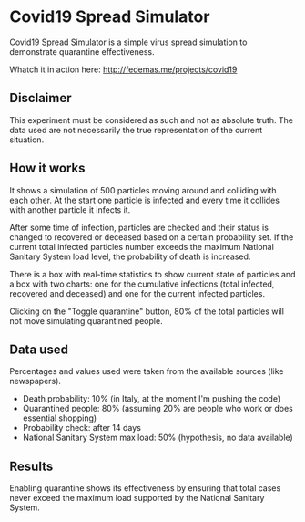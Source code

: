 # Covid19 Spread Simulator

Covid19 Spread Simulator is a simple virus spread simulation to demonstrate quarantine effectiveness.

Whatch it in action here: http://fedemas.me/projects/covid19

## Disclaimer

This experiment must be considered as such and not as absolute truth.
The data used are not necessarily the true representation of the current situation.

## How it works

It shows a simulation of 500 particles moving around and colliding with each other. 
At the start one particle is infected and every time it collides with another particle it infects it.

After some time of infection, particles are checked and their status is changed to recovered or deceased based on a certain probability set.
If the current total infected particles number exceeds the maximum National Sanitary System load level, the probability of death is increased.

There is a box with real-time statistics to show current state of particles and a box with two charts: one for the cumulative infections (total infected, recovered and deceased) and one for the current infected particles.

Clicking on the "Toggle quarantine" button, 80% of the total particles will not move simulating quarantined people.

## Data used

Percentages and values used were taken from the available sources (like newspapers).

* Death probability: 10% (in Italy, at the moment I'm pushing the code)
* Quarantined people: 80% (assuming 20% are people who work or does essential shopping)
* Probability check: after 14 days
* National Sanitary System max load: 50% (hypothesis, no data available)

## Results

Enabling quarantine shows its effectiveness by ensuring that total cases never exceed the maximum load supported by the National Sanitary System.
